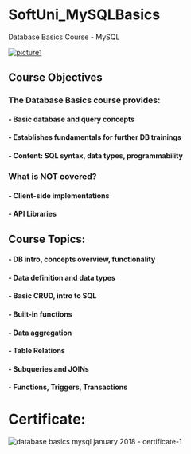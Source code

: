 # SoftUni_MySQLBasics
Database Basics Course - MySQL

[![picture1](https://user-images.githubusercontent.com/16088420/35238101-2f997f32-ffb5-11e7-99e7-34fd428feba0.png)](url)


## Course Objectives
### The Database Basics course provides:
#### - Basic database and query concepts
#### - Establishes fundamentals for further DB trainings
#### - Content: SQL syntax, data types, programmability
### What is NOT covered?
#### - Client-side implementations
#### - API Libraries

## Course Topics:
#### - DB intro, concepts overview, functionality
#### - Data definition and data types
#### - Basic CRUD, intro to SQL
#### - Built-in functions
#### - Data aggregation
#### - Table Relations
#### - Subqueries and JOINs
#### - Functions, Triggers, Transactions

# Certificate:
![database basics mysql january 2018 - certificate-1](https://user-images.githubusercontent.com/16088420/38166549-1112ed92-352e-11e8-9904-e8ec6f6015d2.jpg)

